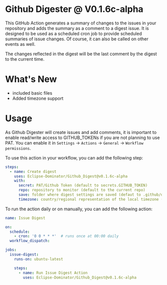 # Github Digester @ V0.1.6c-alpha

This GitHub Action generates a summary of changes to the issues in your repository and adds the summary as a comment to a digest issue.
It is designed to be used as a scheduled cron job to provide scheduled summaries of issue changes. Of course, it can also be called on other events as well.

The changes reflected in the digest will be the last comment by the digest to the current time.

# What's New
- included basic files
- Added timezone support
# Usage

As Github Digester will create issues and add comments, it is important to enable read/write access to GITHUB_TOKENs
if you are not planning to use PAT. 
You can enable it in `Settings` -> `Actions` -> `General` -> `Workflow permissions`.

To use this action in your workflow, you can add the following step:

```yaml
steps:
  - name: Create digest
    uses: Eclipse-Dominator/Github_Digest@v0.1.6c-alpha
    with:
      secret: PAT/Github Token (default to secrets.GITHUB_TOKEN)
      repo: repository to monitor (default to the current repo)
      save: folder where digest settings are saved (defaut to .github/digests)
      timezone: country/regional representation of the local timezone (defaults to utc)
```

To run the action daily or on manually, you can add the following action:
```yaml
name: Issue Digest

on:
  schedule:
    - cron: '0 0 * * *'  # runs once at 00:00 daily
  workflow_dispatch:

jobs:
  issue-digest:
    runs-on: ubuntu-latest

    steps:
      - name: Run Issue Digest Action
        uses: Eclipse-Dominator/Github_Digest@v0.1.6c-alpha
```
